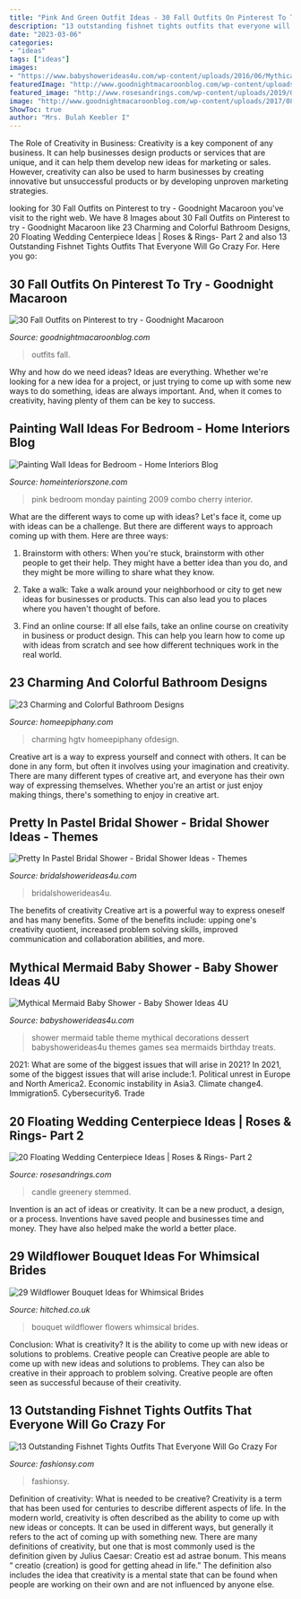 ```yaml
---
title: "Pink And Green Outfit Ideas - 30 Fall Outfits On Pinterest To Try"
description: "13 outstanding fishnet tights outfits that everyone will go crazy for"
date: "2023-03-06"
categories:
- "ideas"
tags: ["ideas"]
images:
- "https://www.babyshowerideas4u.com/wp-content/uploads/2016/06/Mythical-Mermaid-Baby-Shower-Dessert-Table.jpg"
featuredImage: "http://www.goodnightmacaroonblog.com/wp-content/uploads/2017/08/7cf8f5a661210853a328ffbd8ed31af2.jpg"
featured_image: "http://www.rosesandrings.com/wp-content/uploads/2019/08/Greenery-Floating-Candle-Centerpieces.jpg"
image: "http://www.goodnightmacaroonblog.com/wp-content/uploads/2017/08/7cf8f5a661210853a328ffbd8ed31af2.jpg"
ShowToc: true
author: "Mrs. Bulah Keebler I"
---
```



The Role of Creativity in Business:
Creativity is a key component of any business. It can help businesses design products or services that are unique, and it can help them develop new ideas for marketing or sales. However, creativity can also be used to harm businesses by creating innovative but unsuccessful products or by developing unproven marketing strategies.

	

		
looking for 30 Fall Outfits on Pinterest to try - Goodnight Macaroon you've visit to the right web. We have 8 Images about 30 Fall Outfits on Pinterest to try - Goodnight Macaroon like 23 Charming and Colorful Bathroom Designs, 20 Floating Wedding Centerpiece Ideas | Roses &amp; Rings- Part 2 and also 13 Outstanding Fishnet Tights Outfits That Everyone Will Go Crazy For. Here you go:
		
    
## 30 Fall Outfits On Pinterest To Try - Goodnight Macaroon

<img loading=lazy src="http://www.goodnightmacaroonblog.com/wp-content/uploads/2017/08/7cf8f5a661210853a328ffbd8ed31af2.jpg" onerror="this.onerror=null;this.src='https://tse3.mm.bing.net/th?id=OIP.FCjp_J5v46-0fQtQj5mjsQHaQK&amp;pid=15.1';" alt="30 Fall Outfits on Pinterest to try - Goodnight Macaroon">

_Source: goodnightmacaroonblog.com_

>outfits fall. 

	

Why and how do we need ideas?
Ideas are everything. Whether we're looking for a new idea for a project, or just trying to come up with some new ways to do something, ideas are always important. And, when it comes to creativity, having plenty of them can be key to success.

    
## Painting Wall Ideas For Bedroom - Home Interiors Blog

<img loading=lazy src="http://www.homeinteriorszone.com/wp-content/uploads/2014/01/Cherry-pink.jpg" onerror="this.onerror=null;this.src='https://tse4.mm.bing.net/th?id=OIP.5GkhegW1LBwKEPfF9hsfIgAAAA&amp;pid=15.1';" alt="Painting Wall Ideas for Bedroom - Home Interiors Blog">

_Source: homeinteriorszone.com_

>pink bedroom monday painting 2009 combo cherry interior. 

	

What are the different ways to come up with ideas?
Let's face it, come up with ideas can be a challenge. But there are different ways to approach coming up with them. Here are three ways: 
1. Brainstorm with others: When you're stuck, brainstorm with other people to get their help. They might have a better idea than you do, and they might be more willing to share what they know.

2. Take a walk: Take a walk around your neighborhood or city to get new ideas for businesses or products. This can also lead you to places where you haven't thought of before.

3. Find an online course: If all else fails, take an online course on creativity in business or product design. This can help you learn how to come up with ideas from scratch and see how different techniques work in the real world.

    
## 23 Charming And Colorful Bathroom Designs

<img loading=lazy src="https://homeepiphany.com/wp-content/uploads/2015/07/23-Charming-and-Colorful-Bathroom-Designs-1-768x1024.jpg" onerror="this.onerror=null;this.src='https://tse2.mm.bing.net/th?id=OIP.9eR8FuxyhtfVzhRh9hoCEQHaJ4&amp;pid=15.1';" alt="23 Charming and Colorful Bathroom Designs">

_Source: homeepiphany.com_

>charming hgtv homeepiphany ofdesign. 

	

Creative art is a way to express yourself and connect with others. It can be done in any form, but often it involves using your imagination and creativity. There are many different types of creative art, and everyone has their own way of expressing themselves. Whether you're an artist or just enjoy making things, there's something to enjoy in creative art.

    
## Pretty In Pastel Bridal Shower - Bridal Shower Ideas - Themes

<img loading=lazy src="https://www.bridalshowerideas4u.com/wp-content/uploads/2016/11/Pretty-In-Pastel-Bridal-Shower-Cupcakes.jpeg" onerror="this.onerror=null;this.src='https://tse1.mm.bing.net/th?id=OIP.QiVghHcUKI9eU4kKPU0NCAHaJ4&amp;pid=15.1';" alt="Pretty In Pastel Bridal Shower - Bridal Shower Ideas - Themes">

_Source: bridalshowerideas4u.com_

>bridalshowerideas4u. 

	

The benefits of creativity
Creative art is a powerful way to express oneself and has many benefits. Some of the benefits include: upping one's creativity quotient, increased problem solving skills, improved communication and collaboration abilities, and more.

    
## Mythical Mermaid Baby Shower - Baby Shower Ideas 4U

<img loading=lazy src="https://www.babyshowerideas4u.com/wp-content/uploads/2016/06/Mythical-Mermaid-Baby-Shower-Dessert-Table.jpg" onerror="this.onerror=null;this.src='https://tse2.mm.bing.net/th?id=OIP.urf5nUWquCP-2e8_SPPmjwHaJ9&amp;pid=15.1';" alt="Mythical Mermaid Baby Shower - Baby Shower Ideas 4U">

_Source: babyshowerideas4u.com_

>shower mermaid table theme mythical decorations dessert babyshowerideas4u themes games sea mermaids birthday treats. 

	

2021: What are some of the biggest issues that will arise in 2021?
In 2021, some of the biggest issues that will arise include:1. Political unrest in Europe and North America2. Economic instability in Asia3. Climate change4. Immigration5. Cybersecurity6. Trade
    
## 20 Floating Wedding Centerpiece Ideas | Roses &amp; Rings- Part 2

<img loading=lazy src="http://www.rosesandrings.com/wp-content/uploads/2019/08/Greenery-Floating-Candle-Centerpieces.jpg" onerror="this.onerror=null;this.src='https://tse4.mm.bing.net/th?id=OIP.3fSx90YOFAQCALhVENxxVgHaLH&amp;pid=15.1';" alt="20 Floating Wedding Centerpiece Ideas | Roses &amp; Rings- Part 2">

_Source: rosesandrings.com_

>candle greenery stemmed. 

	

Invention is an act of ideas or creativity. It can be a new product, a design, or a process. Inventions have saved people and businesses time and money. They have also helped make the world a better place.

    
## 29 Wildflower Bouquet Ideas For Whimsical Brides

<img loading=lazy src="https://cdn0.hitched.co.uk/articles/images/3/6/0/7/img_67063/wildflower-bouquet.jpg" onerror="this.onerror=null;this.src='https://tse4.mm.bing.net/th?id=OIP.n2l5he5wzYmbSnF8u_fGSgHaJ-&amp;pid=15.1';" alt="29 Wildflower Bouquet Ideas for Whimsical Brides">

_Source: hitched.co.uk_

>bouquet wildflower flowers whimsical brides. 

	

Conclusion: What is creativity? It is the ability to come up with new ideas or solutions to problems. Creative people can
Creative people are able to come up with new ideas and solutions to problems. They can also be creative in their approach to problem solving. Creative people are often seen as successful because of their creativity.

    
## 13 Outstanding Fishnet Tights Outfits That Everyone Will Go Crazy For

<img loading=lazy src="http://fashionsy.com/wp-content/uploads/2017/04/fishnet-tights-outfit-4-768x1152.jpg" onerror="this.onerror=null;this.src='https://tse4.mm.bing.net/th?id=OIP.8LM3B6dkJY08AhQOZLfm1AHaLH&amp;pid=15.1';" alt="13 Outstanding Fishnet Tights Outfits That Everyone Will Go Crazy For">

_Source: fashionsy.com_

>fashionsy. 

	

Definition of creativity: What is needed to be creative?
Creativity is a term that has been used for centuries to describe different aspects of life. In the modern world, creativity is often described as the ability to come up with new ideas or concepts. It can be used in different ways, but generally it refers to the act of coming up with something new. There are many definitions of creativity, but one that is most commonly used is the definition given by Julius Caesar: Creatio est ad astrae bonum. This means “ creatio (creation) is good for getting ahead in life.” The definition also includes the idea that creativity is a mental state that can be found when people are working on their own and are not influenced by anyone else.

